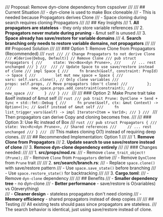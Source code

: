 /// Proposal: Remove dyn-clone dependency from cspsolver
/// 
/// ## Current Situation
/// - dyn-clone is used to make Box<dyn Prune> cloneable
/// - This is needed because Propagators derives Clone
/// - Space cloning during search requires cloning Propagators
/// 
/// ## Key Insights
/// 1. **All propagators are stateless** - they only store variable references
/// 2. **Propagators never mutate during pruning** - &mut self is unused
/// 3. **Space already has save/restore for variable domains**
/// 4. **Search branching only needs to restore variable domains, not propagators**
/// 
/// ## Proposed Solution
/// 
/// ### Option 1: Remove Clone from Propagators (Recommended)
/// ```rust
/// // Change Propagators to not derive Clone
/// #[derive(Debug, Default)] // Remove Clone
/// pub struct Propagators {
///     state: Vec<Box<dyn Prune>>,
///     // ... rest unchanged
/// }
/// 
/// // Update Space to use save/restore instead of clone
/// impl Space {
///     fn branch(&self, constraint: PropId) -> Space {
///         let mut new_space = Space {
///             vars: self.vars.clone(), // Only clone variables
///             props: self.props, // Move propagators (don't clone)
///         };
///         new_space.props.add_constraint(constraint);
///         new_space
///     }
/// }
/// ```
/// 
/// ### Option 2: Make Prune trait take &self instead of &mut self
/// ```rust
/// pub trait Prune: DynClone + Send + Sync + std::fmt::Debug {
///     fn prune(&self, ctx: &mut Context) -> Option<()>; // &self instead of &mut self
///     fn list_trigger_vars(&self) -> impl Iterator<Item = VarId>;
/// }
/// ```
/// Then propagators can derive Copy and cloning becomes free.
/// 
/// ### Option 3: Use Rc<dyn Prune> instead of Box<dyn Prune>
/// ```rust
/// pub struct Propagators {
///     state: Vec<Rc<dyn Prune>>, // Shared references
///     // ... rest unchanged
/// }
/// ```
/// This makes cloning O(1) instead of requiring deep clones.
/// 
/// ## Recommended Implementation: Option 1
/// 
/// 1. **Remove Clone from Propagators**
/// 2. **Update search to use save/restore instead of clone**
/// 3. **Remove dyn-clone dependency entirely**
/// 
/// ### Changes needed:
/// 
/// 1. **src/props/mod.rs**:
///    - Remove `clone_trait_object!(Prune);`
///    - Remove `Clone` from `Propagators` derive
///    - Remove `DynClone` from `Prune` trait
/// 
/// 2. **src/search/branch.rs**:
///    - Replace `space.clone()` with save/restore pattern
///    - Use `space.save_state()` before branching
///    - Use `space.restore_state()` for backtracking
/// 
/// 3. **Cargo.toml**:
///    - Remove `dyn-clone` dependency
/// 
/// ## Benefits
/// - **Smaller dependency tree** - no dyn-clone
/// - **Better performance** - save/restore is O(variables) vs O(everything)  
/// - **Cleaner design** - stateless propagators don't need cloning
/// - **Memory efficiency** - shared propagators instead of deep copies
/// 
/// ## Testing
/// All existing tests should pass since propagators are stateless.
/// The search behavior is identical, just using save/restore instead of clone.